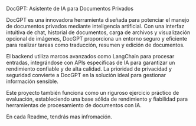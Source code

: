 DocGPT: Asistente de IA para Documentos Privados

DocGPT es una innovadora herramienta diseñada para potenciar el manejo de documentos privados mediante inteligencia artificial. Con una interfaz intuitiva de chat, historial de documentos, carga de archivos y visualización opcional de imágenes, DocGPT proporciona un entorno seguro y eficiente para realizar tareas como traducción, resumen y edición de documentos.

El backend utiliza marcos avanzados como LangChain para procesar entradas, integrándose con APIs específicas de IA para garantizar un rendimiento confiable y de alta calidad. La prioridad de privacidad y seguridad convierte a DocGPT en la solución ideal para gestionar información sensible.

Este proyecto también funciona como un riguroso ejercicio práctico de evaluación, estableciendo una base sólida de rendimiento y fiabilidad para herramientas de procesamiento de documentos con IA.

En cada Readme, tendrás mas infromación. 

